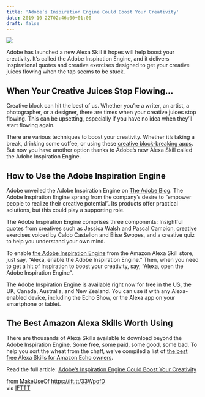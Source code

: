 ```yaml
---
title: 'Adobe’s Inspiration Engine Could Boost Your Creativity'
date: 2019-10-22T02:46:00+01:00
draft: false
---
```


![](https://static.makeuseof.com/wp-content/uploads/2019/10/adobe-inspiration-engine-alexa.jpg)

Adobe has launched a new Alexa Skill it hopes will help boost your creativity. It’s called the Adobe Inspiration Engine, and it delivers inspirational quotes and creative exercises designed to get your creative juices flowing when the tap seems to be stuck.

When Your Creative Juices Stop Flowing…
---------------------------------------

Creative block can hit the best of us. Whether you’re a writer, an artist, a photographer, or a designer, there are times when your creative juices stop flowing. This can be upsetting, especially if you have no idea when they’ll start flowing again.

There are various techniques to boost your creativity. Whether it’s taking a break, drinking some coffee, or using these [creative block-breaking apps](//www.makeuseof.com/tag/apps-break-creative-block/). But now you have another option thanks to Adobe’s new Alexa Skill called the Adobe Inspiration Engine.

How to Use the Adobe Inspiration Engine
---------------------------------------

Adobe unveiled the Adobe Inspiration Engine on [The Adobe Blog](https://theblog.adobe.com/got-creative-block-alexa-can-help-with-that-introducing-the-adobe-inspiration-engine/). The Adobe Inspiration Engine sprang from the company’s desire to “empower people to realize their creative potential”. Its products offer practical solutions, but this could play a supporting role.

The Adobe Inspiration Engine comprises three components: Insightful quotes from creatives such as Jessica Walsh and Pascal Campion, creative exercises voiced by Calob Castellon and Elise Swopes, and a creative quiz to help you understand your own mind.

To enable [the Adobe Inspiration Engine](https://www.amazon.com/dp/B07ZCLS845/) from the Amazon Alexa Skill store, just say, “Alexa, enable the Adobe Inspiration Engine.” Then, when you need to get a hit of inspiration to boost your creativity, say, “Alexa, open the Adobe Inspiration Engine”.

The Adobe Inspiration Engine is available right now for free in the US, the UK, Canada, Australia, and New Zealand. You can use it with any Alexa-enabled device, including the Echo Show, or the Alexa app on your smartphone or tablet.

The Best Amazon Alexa Skills Worth Using
----------------------------------------

There are thousands of Alexa Skills available to download beyond the Adobe Inspiration Engine. Some free, some paid, some good, some bad. To help you sort the wheat from the chaff, we’ve compiled a list of [the best free Alexa Skills for Amazon Echo owners](//www.makeuseof.com/tag/amazon-echo-essential-alexa-skills/).

Read the full article: [Adobe’s Inspiration Engine Could Boost Your Creativity](https://www.makeuseof.com/tag/adobe-inspiration-engine-boost-creativity/)

  
  
from MakeUseOf https://ift.tt/33WpofD  
via [IFTTT](https://ifttt.com/?ref=da&site=blogger)